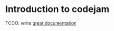 # Introduction to codejam

TODO: write [great documentation](http://jacobian.org/writing/what-to-write/)

